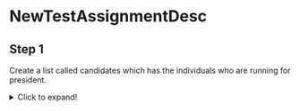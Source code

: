 # NewTestAssignmentDesc
## Step 1
Create a list called candidates which has the individuals who are running for president.
<details>
  <summary>Click to expand!</summary>
  
  ### Solution
  `candidates = ['Aragorn','Arwen','Bilbo','Elrond','Faramir','Frodo','Gandalf','Gimli','Gollum', 'Legolas','Saruman']`
</details>
